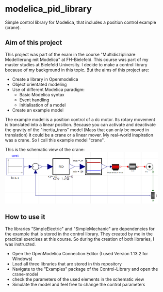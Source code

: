 # modelica_pid_library
Simple control library for Modelica, that includes a position control example (crane).

## Aim of this project
This project was part of the exam in the course "Multidisziplinäre Modellierung mit Modelica" at FH-Bielefeld. This course was part of my master studies at Bielefeld University. I decide to make a control library because of my background in this topic. But the aims of this project are:

* Create a library in Openmodelica
* Object orientated modeling
* Use of different Modelica paradigm:
    - Basic Modelica syntax
    - Event handling
    - Initialisation of a model
* Create an example model

The example model is a position control of a dc motor. Its rotary movement is translated into a linear position. Because you can activate and deactivate the gravity of the "inertia_trans" model (Mass that can only be moved in translation) it could be a crane or a linear mover. My real-world inspiration was a crane. So I call this example model "crane". 

This is the schematic view of the crane:
![schmatic view of the example model](./crane.png "schematic view of the example model")

## How to use it

The libraries "SimpleElectric" and "SimpleMechanic" are dependencies for the example that is stored in the control library. They created by me in the practical exercises at this course. So during the creation of both libraries, I was instructed.

* Open the OpenModelica Connection Editor (I used Version 1.13.2 for Windows)
* Load all three libraries that are stored in this repository
* Navigate to the "Examples" package of the Control-Library and open the crane-model
* check the parameters of the used elements in the schematic view
* Simulate the model and feel free to change the control parameters


